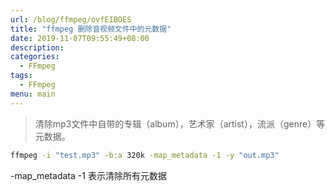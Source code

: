 ```yaml
---
url: /blog/ffmpeg/ovfEIBOES
title: "ffmpeg 删除音视频文件中的元数据"
date: 2019-11-07T09:55:49+08:00
description:
categories:
  - FFmpeg
tags:
  - FFmpeg
menu: main
---
```


> 清除mp3文件中自带的专辑（album），艺术家（artist），流派（genre）等元数据。

```bash
ffmpeg -i "test.mp3" -b:a 320k -map_metadata -1 -y "out.mp3"
```

-map_metadata -1 表示清除所有元数据
